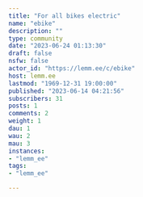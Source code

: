 ```yaml
---
title: "For all bikes electric" 
name: "ebike"
description: ""
type: community
date: "2023-06-24 01:13:30"
draft: false
nsfw: false
actor_id: "https://lemm.ee/c/ebike"
host: lemm.ee
lastmod: "1969-12-31 19:00:00"
published: "2023-06-14 04:21:56"
subscribers: 31
posts: 1
comments: 2
weight: 1
dau: 1
wau: 2
mau: 3
instances:
- "lemm_ee"
tags: 
- "lemm_ee"

---
```

